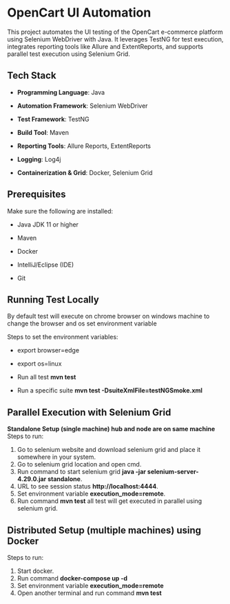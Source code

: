 # **OpenCart UI Automation**

This project automates the UI testing of the OpenCart e-commerce platform using Selenium WebDriver with Java. It leverages TestNG for test execution, integrates reporting tools like Allure and ExtentReports, and supports parallel test execution using Selenium Grid.

## **Tech Stack**

* **Programming Language**: Java

* **Automation Framework**: Selenium WebDriver

* **Test Framework**: TestNG

* **Build Tool**: Maven

* **Reporting Tools**: Allure Reports, ExtentReports

* **Logging**: Log4j

* **Containerization & Grid**: Docker, Selenium Grid

## **Prerequisites**

Make sure the following are installed:

* Java JDK 11 or higher

* Maven

* Docker

* IntelliJ/Eclipse (IDE)

* Git


## **Running Test Locally**

By default test will execute on chrome browser on windows machine to change the browser and os set environment variable

Steps to set the environment variables:
* export browser=edge
* export os=linux

* Run all test  **mvn test**
* Run a specific suite **mvn test -DsuiteXmlFile=testNGSmoke.xml**

## **Parallel Execution with Selenium Grid**

**Standalone Setup (single machine) hub and node are on same machine**
Steps to run:
1. Go to selenium website and download selenium grid and place it somewhere in your system.
2. Go to selenium grid location and open cmd.
3. Run command to start selenium grid **java -jar selenium-server-4.29.0.jar standalone**.
4. URL to see session status **http://localhost:4444**.
5. Set environment variable **execution_mode=remote**.
6. Run command **mvn test** all test will get executed in parallel using selenium grid.

## **Distributed Setup (multiple machines) using Docker**
Steps to run:
1. Start docker.
2. Run command **docker-compose up -d**
3. Set environment variable **execution_mode=remote**
3. Open another terminal and run command **mvn test**



